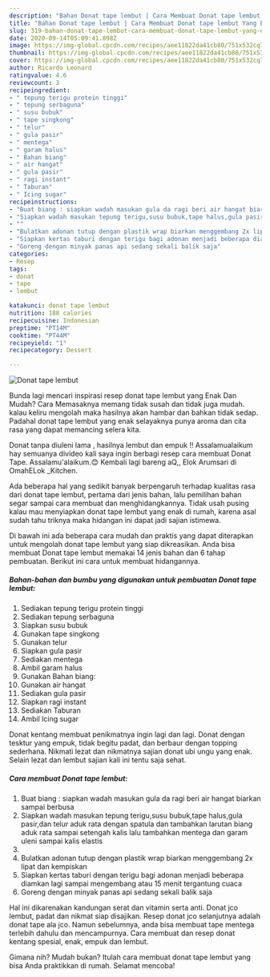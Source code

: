 ```yaml
---
description: "Bahan Donat tape lembut | Cara Membuat Donat tape lembut Yang Enak Dan Lezat"
title: "Bahan Donat tape lembut | Cara Membuat Donat tape lembut Yang Enak Dan Lezat"
slug: 319-bahan-donat-tape-lembut-cara-membuat-donat-tape-lembut-yang-enak-dan-lezat
date: 2020-09-14T05:09:41.898Z
image: https://img-global.cpcdn.com/recipes/aee11822da41cb80/751x532cq70/donat-tape-lembut-foto-resep-utama.jpg
thumbnail: https://img-global.cpcdn.com/recipes/aee11822da41cb80/751x532cq70/donat-tape-lembut-foto-resep-utama.jpg
cover: https://img-global.cpcdn.com/recipes/aee11822da41cb80/751x532cq70/donat-tape-lembut-foto-resep-utama.jpg
author: Ricardo Leonard
ratingvalue: 4.6
reviewcount: 3
recipeingredient:
- " tepung terigu protein tinggi"
- " tepung serbaguna"
- " susu bubuk"
- " tape singkong"
- " telur"
- " gula pasir"
- " mentega"
- " garam halus"
- " Bahan biang"
- " air hangat"
- " gula pasir"
- " ragi instant"
- " Taburan"
- " Icing sugar"
recipeinstructions:
- "Buat biang : siapkan wadah masukan gula da ragi beri air hangat biarkan sampai berbusa"
- "Siapkan wadah masukan tepung terigu,susu bubuk,tape halus,gula pasir,dan telur aduk rata dengan spatula dan tambahkan larutan biang aduk rata sampai setengah kalis lalu tambahkan mentega dan garam uleni sampai kalis elastis"
- ""
- "Bulatkan adonan tutup dengan plastik wrap biarkan menggembang 2x lipat dan kempiskan"
- "Siapkan kertas taburi dengan terigu bagi adonan menjadi beberapa diamkan lagi sampai mengembang atau 15 menit tergantung cuaca"
- "Goreng dengan minyak panas api sedang sekali balik saja"
categories:
- Resep
tags:
- donat
- tape
- lembut

katakunci: donat tape lembut 
nutrition: 188 calories
recipecuisine: Indonesian
preptime: "PT14M"
cooktime: "PT44M"
recipeyield: "1"
recipecategory: Dessert

---
```



![Donat tape lembut](https://img-global.cpcdn.com/recipes/aee11822da41cb80/751x532cq70/donat-tape-lembut-foto-resep-utama.jpg)

Bunda lagi mencari inspirasi resep donat tape lembut yang Enak Dan Mudah? Cara Memasaknya memang tidak susah dan tidak juga mudah. kalau keliru mengolah maka hasilnya akan hambar dan bahkan tidak sedap. Padahal donat tape lembut yang enak selayaknya punya aroma dan cita rasa yang dapat memancing selera kita.

Donat tanpa diuleni lama , hasilnya lembut dan empuk !! Assalamualaikum hay semuanya divideo kali saya ingin berbagi resep cara membuat Donat Tape. Assalamu&#39;alaikum.😊 Kembali lagi bareng aQ,, Elok Arumsari di OmahELok _Kitchen.

Ada beberapa hal yang sedikit banyak berpengaruh terhadap kualitas rasa dari donat tape lembut, pertama dari jenis bahan, lalu pemilihan bahan segar sampai cara membuat dan menghidangkannya. Tidak usah pusing kalau mau menyiapkan donat tape lembut yang enak di rumah, karena asal sudah tahu triknya maka hidangan ini dapat jadi sajian istimewa.


Di bawah ini ada beberapa cara mudah dan praktis yang dapat diterapkan untuk mengolah donat tape lembut yang siap dikreasikan. Anda bisa membuat Donat tape lembut memakai 14 jenis bahan dan 6 tahap pembuatan. Berikut ini cara untuk membuat hidangannya.

<!--inarticleads1-->

##### Bahan-bahan dan bumbu yang digunakan untuk pembuatan Donat tape lembut:

1. Sediakan  tepung terigu protein tinggi
1. Sediakan  tepung serbaguna
1. Siapkan  susu bubuk
1. Gunakan  tape singkong
1. Gunakan  telur
1. Siapkan  gula pasir
1. Sediakan  mentega
1. Ambil  garam halus
1. Gunakan  Bahan biang:
1. Gunakan  air hangat
1. Sediakan  gula pasir
1. Siapkan  ragi instant
1. Sediakan  Taburan
1. Ambil  Icing sugar


Donat kentang membuat penikmatnya ingin lagi dan lagi. Donat dengan tesktur yang empuk, tidak begitu padat, dan berbaur dengan topping sederhana. Nikmati lezat dan nikmatnya sajian donat ubi ungu yang enak. Selain lezat dan lembut sajian kali ini tentu saja sehat. 

<!--inarticleads2-->

##### Cara membuat Donat tape lembut:

1. Buat biang : siapkan wadah masukan gula da ragi beri air hangat biarkan sampai berbusa
1. Siapkan wadah masukan tepung terigu,susu bubuk,tape halus,gula pasir,dan telur aduk rata dengan spatula dan tambahkan larutan biang aduk rata sampai setengah kalis lalu tambahkan mentega dan garam uleni sampai kalis elastis
1. 
1. Bulatkan adonan tutup dengan plastik wrap biarkan menggembang 2x lipat dan kempiskan
1. Siapkan kertas taburi dengan terigu bagi adonan menjadi beberapa diamkan lagi sampai mengembang atau 15 menit tergantung cuaca
1. Goreng dengan minyak panas api sedang sekali balik saja


Hal ini dikarenakan kandungan serat dan vitamin serta anti. Donat jco lembut, padat dan nikmat siap disajikan. Resep donat jco selanjutnya adalah donat tape ala jco. Namun sebelumnya, anda bisa membuat tape mentega terlebih dahulu dan mencampurnya. Cara membuat dan resep donat kentang spesial, enak, empuk dan lembut. 

Gimana nih? Mudah bukan? Itulah cara membuat donat tape lembut yang bisa Anda praktikkan di rumah. Selamat mencoba!
